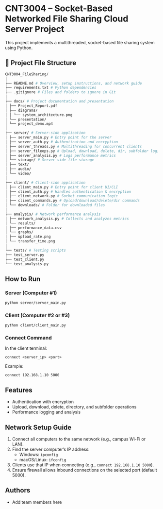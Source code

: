 # CNT3004 – Socket-Based Networked File Sharing Cloud Server Project

This project implements a multithreaded, socket-based file sharing system using Python.

## 📁 Project File Structure

```bash
CNT3004_FileSharing/
│
├── README.md # Overview, setup instructions, and network guide
├── requirements.txt # Python dependencies
├── .gitignore # Files and folders to ignore in Git
│
├── docs/ # Project documentation and presentation
│ ├── Project_Report.pdf
│ ├── diagrams/
│ │ └── system_architecture.png
│ └── presentation/
│ └── project_demo.mp4
│
├── server/ # Server-side application
│ ├── server_main.py # Entry point for the server
│ ├── server_auth.py # Authentication and encryption
│ ├── server_threads.py # Multithreading for concurrent clients
│ ├── server_fileops.py # Upload, download, delete, dir, subfolder logic
│ ├── server_analysis.py # Logs performance metrics
│ └── storage/ # Server-side file storage
│ ├── text/
│ ├── audio/
│ └── video/
│
├── client/ # Client-side application
│ ├── client_main.py # Entry point for client UI/CLI
│ ├── client_auth.py # Handles authentication & encryption
│ ├── client_network.py # Socket communication logic
│ ├── client_commands.py # Upload/download/delete/dir commands
│ └── downloads/ # Folder for downloaded files
│
├── analysis/ # Network performance analysis
│ ├── network_analysis.py # Collects and analyzes metrics
│ └── results/
│ ├── performance_data.csv
│ └── graphs/
│ ├── upload_rate.png
│ └── transfer_time.png
│
└── tests/ # Testing scripts
├── test_server.py
├── test_client.py
└── test_analysis.py
```

## How to Run

### Server (Computer #1)
```bash
python server/server_main.py
```

### Client (Computer #2 or #3)
```bash
python client/client_main.py
```

### Connect Command
In the client terminal:
```
connect <server_ip> <port>
```
Example:
```
connect 192.168.1.10 5000
```

## Features
- Authentication with encryption
- Upload, download, delete, directory, and subfolder operations
- Performance logging and analysis

## Network Setup Guide
1. Connect all computers to the same network (e.g., campus Wi-Fi or LAN).
2. Find the server computer’s IP address:
   - Windows: `ipconfig`
   - macOS/Linux: `ifconfig`
3. Clients use that IP when connecting (e.g., `connect 192.168.1.10 5000`).
4. Ensure firewall allows inbound connections on the selected port (default 5000).

## Authors
- Add team members here
